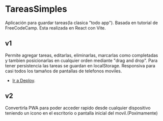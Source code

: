 # TareasSimples

Aplicación para guardar tareas(la clasica "todo app").
Basada en tutorial de FreeCodeCamp.
Esta realizada en React con Vite.

## v1

Permite agregar tareas, editarlas, eliminarlas, marcarlas como completadas y tambien posicionarlas en cualquier orden mediante "drag and drop".
Para tener persistencia las tareas se guardan en localStorage.
Responsiva para casi todos los tamaños de pantallas de telefonos moviles.

- [Ir a Deploy](https://tareas-simples.vercel.app/).

## v2

Convertirla PWA para poder acceder rapido desde cualquier dispositivo teniendo un icono en el escritorio o pantalla inicial del movil.(Poximamente)
